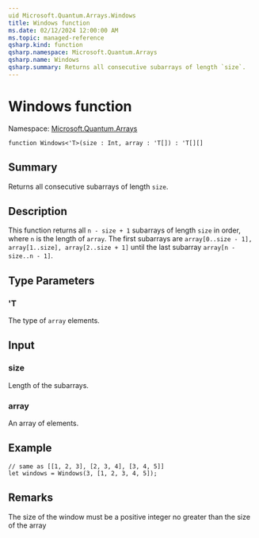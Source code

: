 ```yaml
---
uid Microsoft.Quantum.Arrays.Windows
title: Windows function
ms.date: 02/12/2024 12:00:00 AM
ms.topic: managed-reference
qsharp.kind: function
qsharp.namespace: Microsoft.Quantum.Arrays
qsharp.name: Windows
qsharp.summary: Returns all consecutive subarrays of length `size`.
---
```


# Windows function

Namespace: [Microsoft.Quantum.Arrays](xref:Microsoft.Quantum.Arrays)

```qsharp
function Windows<'T>(size : Int, array : 'T[]) : 'T[][]
```

## Summary
Returns all consecutive subarrays of length `size`.

## Description
This function returns all `n - size + 1` subarrays of
length `size` in order, where `n` is the length of `array`.
The first subarrays are `array[0..size - 1], array[1..size], array[2..size + 1]`
until the last subarray `array[n - size..n - 1]`.

## Type Parameters
### 'T
The type of `array` elements.

## Input
### size
Length of the subarrays.

### array
An array of elements.

## Example
```qsharp
// same as [[1, 2, 3], [2, 3, 4], [3, 4, 5]]
let windows = Windows(3, [1, 2, 3, 4, 5]);
```

## Remarks
The size of the window must be a positive integer no greater than the size of the array
